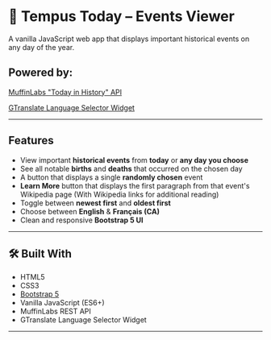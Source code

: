 # 📅 Tempus Today – Events Viewer

A vanilla JavaScript web app that displays important historical events on any day of the year.

## Powered by: 
[MuffinLabs "Today in History" API](https://github.com/johnymontana/on-this-day)

[GTranslate Language Selector Widget](https://gtranslate.io/website-translator-widget)

---

## Features

- View important **historical events** from **today** or **any day you choose**
- See all notable **births** and **deaths** that occurred on the chosen day
- A button that displays a single **randomly chosen** event 
- **Learn More** button that displays the first paragraph from that event's Wikipedia page (With Wikipedia links for additional reading)
- Toggle between **newest first** and **oldest first**
- Choose between **English** & **Français (CA)**
- Clean and responsive **Bootstrap 5 UI**


---

## 🛠️ Built With

- HTML5
- CSS3
- [Bootstrap 5](https://getbootstrap.com/)
- Vanilla JavaScript (ES6+)
- MuffinLabs REST API
- GTranslate Language Selector Widget

---
